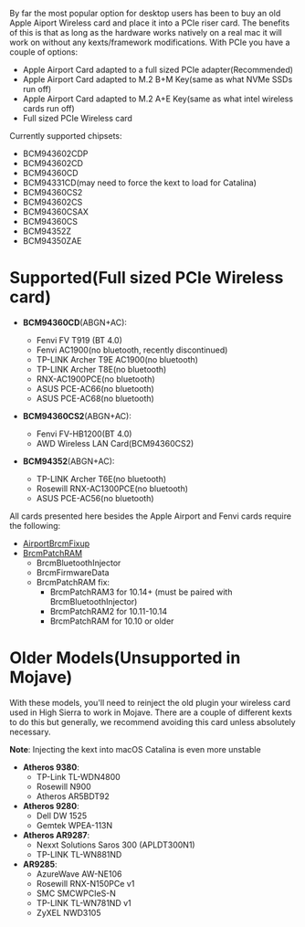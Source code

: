 By far the most popular option for desktop users has been to buy an old Apple Aiport Wireless card and place it into a PCIe riser card. The benefits of this is that as long as the hardware works natively on a real mac it will work on without any kexts/framework modifications. With PCIe you have a couple of options:


* Apple Airport Card adapted to a full sized PCIe adapter(Recommended)
* Apple Airport Card adapted to M.2 B+M Key(same as what NVMe SSDs run off)
* Apple Airport Card adapted to M.2 A+E Key(same as what intel wireless cards run off)
* Full sized PCIe Wireless card

Currently supported chipsets:

* BCM943602CDP
* BCM943602CD
* BCM94360CD
* BCM94331CD\(may need to force the kext to load for Catalina\)
* BCM94360CS2
* BCM943602CS
* BCM94360CSAX
* BCM94360CS
* BCM94352Z
* BCM94350ZAE

# Supported(Full sized PCIe Wireless card)

* **BCM94360CD**(ABGN+AC):

   * Fenvi FV T919 (BT 4.0)
   * Fenvi AC1900\(no bluetooth, recently discontinued\)
   * TP-LINK Archer T9E AC1900\(no bluetooth\)
   * TP-LINK Archer T8E\(no bluetooth\)
   * RNX-AC1900PCE\(no bluetooth\)
   * ASUS PCE-AC66\(no bluetooth\)
   * ASUS PCE-AC68\(no bluetooth\)

* **BCM94360CS2**(ABGN+AC):

   * Fenvi FV-HB1200(BT 4.0)
   * AWD Wireless LAN Card\(BCM94360CS2\)

* **BCM94352**(ABGN+AC):

   * TP-LINK Archer T6E\(no bluetooth\)
   * Rosewill RNX-AC1300PCE\(no bluetooth\)
   * ASUS PCE-AC56\(no bluetooth\)


All cards presented here besides the Apple Airport and Fenvi cards require the following:
* [AirportBrcmFixup](https://github.com/acidanthera/AirportBrcmFixup/releases)
* [BrcmPatchRAM](https://github.com/acidanthera/BrcmPatchRAM/releases)
   * BrcmBluetoothInjector 
   * BrcmFirmwareData 
   * BrcmPatchRAM fix:
      * BrcmPatchRAM3 for 10.14+ (must be paired with BrcmBluetoothInjector)
      * BrcmPatchRAM2 for 10.11-10.14
      * BrcmPatchRAM for 10.10 or older


# Older Models(Unsupported in Mojave)

With these models, you'll need to reinject the old plugin your wireless card used in High Sierra to work in Mojave. There are a couple of different kexts to do this but generally, we recommend avoiding this card unless absolutely necessary.

**Note**: Injecting the kext into macOS Catalina is even more unstable

* **Atheros 9380**:
   * TP-Link TL-WDN4800
   * Rosewill N900
   * Atheros AR5BDT92
* **Atheros 9280**:
   * Dell DW 1525
   * Gemtek WPEA-113N
* **Atheros AR9287**:
   * Nexxt Solutions Saros 300 (APLDT300N1)
   * TP-LINK TL-WN881ND
* **AR9285**:
   * AzureWave AW-NE106
   * Rosewill RNX-N150PCe v1
   * SMC SMCWPCIeS-N
   * TP-LINK TL-WN781ND v1
   * ZyXEL NWD3105

